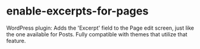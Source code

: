 enable-excerpts-for-pages
=========================

WordPress plugin: Adds the 'Excerpt' field to the Page edit screen, just like the one available for Posts. Fully compatible with themes that utilize that feature.
